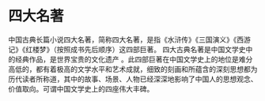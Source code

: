 # 四大名著

中国古典长篇小说四大名著，简称四大名著，是指《水浒传》《三国演义》《西游记》《红楼梦》（按照成书先后顺序）这四部巨著。
四大古典名著是中国文学史中的经典作品，是世界宝贵的文化遗产   。此四部巨著在中国文学史上的地位是难分高低的，都有着极高的文学水平和艺术成就，细致的刻画和所蕴含的深刻思想都为历代读者所称道，其中的故事、场景、人物已经深深地影响了中国人的思想观念、价值取向。可谓中国文学史上的四座伟大丰碑。
